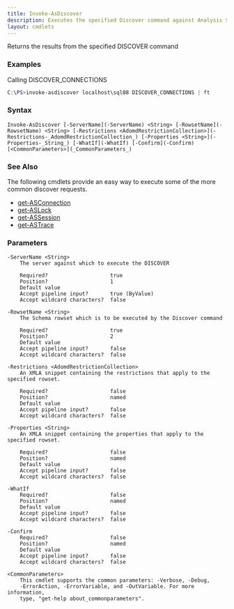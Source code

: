 ```yaml
---
title: Invoke-AsDiscover
description: Executes the specified Discover command against Analysis Services
layout: cmdlets
---
```

Returns the results from the specified DISCOVER command

### Examples


 Calling DISCOVER_CONNECTIONS

```powershell
C:\PS>invoke-asdiscover localhost\sql08 DISCOVER_CONNECTIONS | ft
```


### Syntax
```
Invoke-AsDiscover [-ServerName](-ServerName) <String> [-RowsetName](-RowsetName) <String> [-Restrictions <AdomdRestrictionCollection>](-Restrictions-_AdomdRestrictionCollection_) [-Properties <String>](-Properties-_String_) [-WhatIf](-WhatIf) [-Confirm](-Confirm) [<CommonParameters>](_CommonParameters_) 
```

### See Also
The following cmdlets provide an easy way to execute some of the more common discover requests.

* [get-ASConnection](get-ASConnection)
* [get-ASLock](get-ASLock)
* [get-ASSession](get-ASSession)
* [get-ASTrace](get-ASTrace)

### Parameters
    -ServerName <String>
        The server against which to execute the DISCOVER

        Required?                    true
        Position?                    1
        Default value
        Accept pipeline input?       true (ByValue)
        Accept wildcard characters?  false

    -RowsetName <String>
        The Schema rowset which is to be executed by the Discover command

        Required?                    true
        Position?                    2
        Default value
        Accept pipeline input?       false
        Accept wildcard characters?  false

    -Restrictions <AdomdRestrictionCollection>
        An XMLA snippet containing the restrictions that apply to the specified rowset.

        Required?                    false
        Position?                    named
        Default value
        Accept pipeline input?       false
        Accept wildcard characters?  false

    -Properties <String>
        An XMLA snippet containing the properties that apply to the specified rowset.

        Required?                    false
        Position?                    named
        Default value
        Accept pipeline input?       false
        Accept wildcard characters?  false

    -WhatIf
        Required?                    false
        Position?                    named
        Default value
        Accept pipeline input?       false
        Accept wildcard characters?  false

    -Confirm
        Required?                    false
        Position?                    named
        Default value
        Accept pipeline input?       false
        Accept wildcard characters?  false

    <CommonParameters>
        This cmdlet supports the common parameters: -Verbose, -Debug,
        -ErrorAction, -ErrorVariable, and -OutVariable. For more information,
        type, "get-help about_commonparameters".



